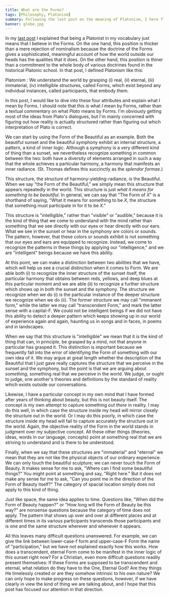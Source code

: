 ```yaml
---
title: What are the Forms?
tags: [Philosophy, Platonism]
summary: Following the last post on the meaning of Platonism, I here flesh out the idea of transcendent Forms as intelligible structures that keep showing up again and again in the world of our experience.
banner: globe.jpg
---
```



In my [last post](http://www.dansheffler.com/blog/2019-06-27-what-i-mean-by-platonism/) I explained that being a Platonist in my vocabulary just means that I believe in the Forms.  On the one hand, this position is thicker than a mere rejection of nominalism because the doctrine of the Forms gives a sophisticated, meaningful account of how the world outside our heads has the qualities that it does.  On the other hand, this position is thiner than a commitment to the whole body of various doctrines found in the historical Platonic school.  In that post, I defined Platonism like this:

Platonism
:    We understand the world by grasping (i) real, (ii) eternal, (iii) immaterial, (iv) intelligible structures, called Forms, which exist beyond any individual instances, called participants, that embody them.

In this post, I would like to dive into these four attributes and explain what I mean by Forms.  I should note that this is what *I* mean by Forms, rather than a textual commentary on what *Plato* means by Forms.  I'm obviously getting most of the ideas from Plato's dialogues, but I'm mainly concerned with figuring out how reality is actually structured rather than figuring out which interpretation of Plato is correct.

We can start by using the Form of the Beautiful as an example.  Both the beautiful sunset and the beautiful symphony exhibit an internal structure, a pattern, a kind of inner logic.  Although a symphony is a very different kind of thing than a sunset, we nevertheless recognize something in common between the two: both have a diversity of elements arranged in such a way that the whole achieves a particular harmony, a harmony that manifests an inner radiance.  (St. Thomas defines this succinctly as the *splendor formae*.)

This structure, the structure of harmony-yielding-radiance, *is* the Beautiful.  When we say "the Form of the Beautiful," we simply mean this structure that appears repeatedly in the world.  This structure is just *what it means for something to be beautiful*.  In general, we can say that "The Form of $X$" is a shorthand of saying, "What it means for something to be $X$, the structure that something must participate in for it to be $X$."<!--more-->

This structure is "intelligible," rather than "visible" or "audible," because it is the kind of thing that we come to understand with the mind rather than something that we see directly with our eyes or hear directly with our ears.  What we see in the sunset or hear in the symphony are colors or sounds.  The pattern, however, that these colors or sounds exhibit is not something that our eyes and ears are equipped to recognize.  Instead, we come to recognize the patterns in these things by applying our "intelligence," and we are "intelligent" beings because we have this ability.

At this point, we can make a distinction between two abilities that we have, which will help us see a crucial distinction when it comes to Form.  We are able both (i) to recognize the inner structure of the sunset itself, the particular harmony that obtains between reds, yellows, and deep blues at this particular moment and we are able (ii) to recognize a further structure which shows up in both the sunset and the symphony.  The structure we recognize when we do (i) is the particular instance of the deeper structure we recognize when we do (ii).  The former structure we may call "immanent form," while the latter we may call "transcendent Form," and mark the latter sense with a capital-F.  We could not be intelligent beings if we did not have this ability to detect a deeper pattern which keeps showing up in our world of experience again and again, haunting us in songs and in faces, in poems and in landscapes.

When we say that this structure is "intelligible" we mean that it is the kind of thing that can, in principle, be grasped by a mind, not that anyone in particular has grasped it.  This distinction is important because we frequently fall into the error of identifying the Form of something with our own idea of it.  We may argue at great length whether the description of the Beautiful that I just gave really captures the structure that we perceive in the sunset and the symphony, but the point is that we are arguing about *something*, something real that we perceive in the world.  We judge, or ought to judge, one another's theories and definitions by the standard of reality which exists outside our conversations.

Likewise, I have a particular concept in my own mind that I have formed after years of thinking about beauty, but this is not beauty itself.  The concept is my own attempt to capture something *out there* in reality.  I may do this well, in which case the structure inside my head will mirror closely the structure out in the world.  Or I may do this poorly, in which case the structure inside my head will fail to capture accurately the structure out in the world.  Again, the objective reality of the Form in the world stands in judgment over my subjective concept.  All these other things (theories, ideas, words in our language, concepts) point at something real that we are striving to understand and is there to be understood.

Finally, when we say that these structures are "immaterial" and "eternal" we mean that they are not like the physical objects of our ordinary experience.  We can only touch the beautiful sculpture; we can never touch the Form of Beauty.  It makes sense for me to ask, "Where can I find some beautiful things?"  You might point at something and say, "Right here."  But it does not make any sense for me to ask, "Can you point me in the direction of the Form of Beauty itself?"  The category of spacial location simply does not apply to this kind of thing.

Just like space, the same idea applies to time.  Questions like, "When did the Form of Beauty happen?" or "How long will the Form of Beauty be this way?" are nonsense questions because the category of time does not apply.  The pattern that shows up over and over at different places and at different times in its various participants transcends those participants and is one and the same structure wherever and whenever it appears.

All this leaves many difficult questions unanswered.  For example, we can give the link between lower-case-f form and upper-case-F Form the name of "participation," but we have not explained exactly how this works.  How does a transcendent, eternal Form come to be manifest in the inner logic of this sunset right now?  For a Christian, even more difficult questions readily present themselves:  If these Forms are supposed to be transcendent and eternal, what relation do they have to the One, Eternal God?  Are they things He timelessly created or are they somehow intrinsic to his own nature?  We can only hope to make progress on these questions, however, if we have clearly in view the kind of thing we are talking about, and I hope that this post has focused our attention in that direction.
